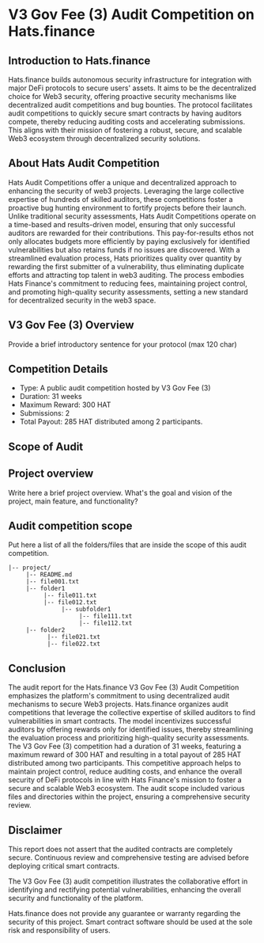 # **V3 Gov Fee (3) Audit Competition on Hats.finance** 


## Introduction to Hats.finance


Hats.finance builds autonomous security infrastructure for integration with major DeFi protocols to secure users' assets. 
It aims to be the decentralized choice for Web3 security, offering proactive security mechanisms like decentralized audit competitions and bug bounties. 
The protocol facilitates audit competitions to quickly secure smart contracts by having auditors compete, thereby reducing auditing costs and accelerating submissions. 
This aligns with their mission of fostering a robust, secure, and scalable Web3 ecosystem through decentralized security solutions​.

## About Hats Audit Competition


Hats Audit Competitions offer a unique and decentralized approach to enhancing the security of web3 projects. Leveraging the large collective expertise of hundreds of skilled auditors, these competitions foster a proactive bug hunting environment to fortify projects before their launch. Unlike traditional security assessments, Hats Audit Competitions operate on a time-based and results-driven model, ensuring that only successful auditors are rewarded for their contributions. This pay-for-results ethos not only allocates budgets more efficiently by paying exclusively for identified vulnerabilities but also retains funds if no issues are discovered. With a streamlined evaluation process, Hats prioritizes quality over quantity by rewarding the first submitter of a vulnerability, thus eliminating duplicate efforts and attracting top talent in web3 auditing. The process embodies Hats Finance's commitment to reducing fees, maintaining project control, and promoting high-quality security assessments, setting a new standard for decentralized security in the web3 space​​.

## V3 Gov Fee (3) Overview

Provide a brief introductory sentence for your protocol (max 120 char)

## Competition Details


- Type: A public audit competition hosted by V3 Gov Fee (3)
- Duration: 31 weeks
- Maximum Reward: 300 HAT
- Submissions: 2
- Total Payout: 285 HAT distributed among 2 participants.

## Scope of Audit

## Project overview

Write here a brief project overview. What's the goal and vision of the project, main feature, and functionality?

## Audit competition scope

Put here a list of all the folders/files that are inside the scope of this audit competition.

```
|-- project/
     |-- README.md
     |-- file001.txt   
     |-- folder1
          |-- file011.txt
          |-- file012.txt
               |-- subfolder1
                    |-- file111.txt
                    |-- file112.txt
     |-- folder2
           |-- file021.txt
           |-- file022.txt
```



## Conclusion

The audit report for the Hats.finance V3 Gov Fee (3) Audit Competition emphasizes the platform's commitment to using decentralized audit mechanisms to secure Web3 projects. Hats.finance organizes audit competitions that leverage the collective expertise of skilled auditors to find vulnerabilities in smart contracts. The model incentivizes successful auditors by offering rewards only for identified issues, thereby streamlining the evaluation process and prioritizing high-quality security assessments. The V3 Gov Fee (3) competition had a duration of 31 weeks, featuring a maximum reward of 300 HAT and resulting in a total payout of 285 HAT distributed among two participants. This competitive approach helps to maintain project control, reduce auditing costs, and enhance the overall security of DeFi protocols in line with Hats Finance's mission to foster a secure and scalable Web3 ecosystem. The audit scope included various files and directories within the project, ensuring a comprehensive security review.

## Disclaimer


This report does not assert that the audited contracts are completely secure. Continuous review and comprehensive testing are advised before deploying critical smart contracts.


The V3 Gov Fee (3) audit competition illustrates the collaborative effort in identifying and rectifying potential vulnerabilities, enhancing the overall security and functionality of the platform.


Hats.finance does not provide any guarantee or warranty regarding the security of this project. Smart contract software should be used at the sole risk and responsibility of users.

